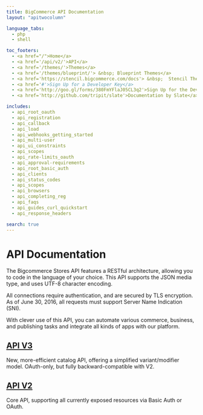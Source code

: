 ```yaml
---
title: BigCommerce API Documentation
layout: "apitwocolumn"

language_tabs:
  - php
  - shell

toc_footers:
  - <a href="/">Home</a>
  - <a href='/api/v2/'>API</a>
  - <a href='/themes/'>Themes</a>
  - <a href='/themes/blueprint/'> &nbsp; Blueprint Themes</a>
  - <a href='https://stencil.bigcommerce.com/docs'> &nbsp;  Stencil Themes</a>
  - <a href='#'>Sign Up for a Developer Key</a>
  - <a href='http://goo.gl/forms/380FmYFlaJ05CL3q2'>Sign Up for the Developer Newsletter</a>
  - <a href='http://github.com/tripit/slate'>Documentation by Slate</a>

includes:
  - api_root_oauth
  - api_registration
  - api_callback
  - api_load
  - api_webhooks_getting_started
  - api_multi-user
  - api_ui_constraints
  - api_scopes
  - api_rate-limits_oauth
  - api_approval-requirements
  - api_root_basic_auth
  - api_clients
  - api_status_codes
  - api_scopes
  - api_browsers
  - api_completing_reg
  - api_faqs
  - api_guides_curl_quickstart
  - api_response_headers

search: true
---
```


# API Documentation

The Bigcommerce Stores API features a RESTful architecture, allowing you to code in the language of your choice. This API supports the JSON media type, and uses UTF-8 character encoding.

All connections require authentication, and are secured by TLS encryption. As of June 30, 2016, all requests must support Server Name Indication (SNI).

With clever use of this API, you can automate various commerce, business, and publishing tasks and integrate all kinds of apps with our platform.

## [API V3](/api/v3)

  New, more-efficient catalog API, offering a simplified variant/modifier model. OAuth-only, but fully backward-compatible with V2.

## [API V2](/api/v2)
  Core API, supporting all currently exposed resources via Basic Auth or OAuth.
